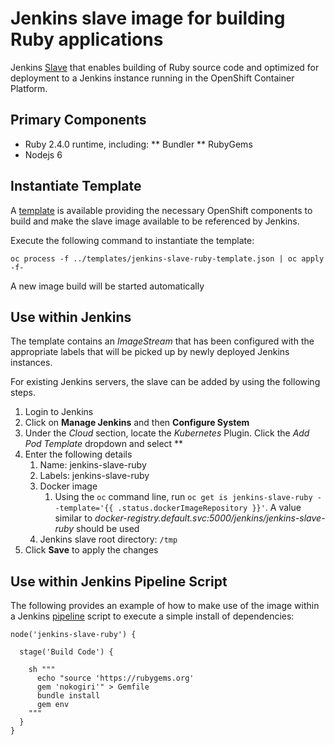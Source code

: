 # Jenkins slave image for building Ruby applications

Jenkins [Slave](https://wiki.jenkins-ci.org/display/JENKINS/Distributed+builds) that enables building of Ruby source code and optimized for deployment to a Jenkins instance running in the OpenShift Container Platform.

## Primary Components

* Ruby 2.4.0 runtime, including:
  ** Bundler
  ** RubyGems
* Nodejs 6

## Instantiate Template

A [template](../templates/jenkins-slave-ruby-template.json) is available providing the necessary OpenShift components to build and make the slave image available to be referenced by Jenkins.

Execute the following command to instantiate the template:

```
oc process -f ../templates/jenkins-slave-ruby-template.json | oc apply -f-
```

A new image build will be started automatically

## Use within Jenkins

The template contains an *ImageStream* that has been configured with the appropriate labels that will be picked up by newly deployed Jenkins instances.

For existing Jenkins servers, the slave can be added by using the following steps.

1. Login to Jenkins
2. Click on **Manage Jenkins** and then **Configure System**
3. Under the *Cloud* section, locate the *Kubernetes* Plugin. Click the *Add Pod Template* dropdown and select **
4. Enter the following details
	1. Name: jenkins-slave-ruby
	2. Labels: jenkins-slave-ruby
	3. Docker image
		1. Using the `oc` command line, run `oc get is jenkins-slave-ruby --template='{{ .status.dockerImageRepository }}'`. A value similar to *docker-registry.default.svc:5000/jenkins/jenkins-slave-ruby* should be used
	4. Jenkins slave root directory: `/tmp`
5. Click **Save** to apply the changes


## Use within Jenkins Pipeline Script

The following provides an example of how to make use of the image within a Jenkins [pipeline](https://jenkins.io/doc/book/pipeline/) script to execute a simple install of dependencies:

```
node('jenkins-slave-ruby') {

  stage('Build Code') {

    sh """
      echo "source 'https://rubygems.org'
      gem 'nokogiri'" > Gemfile
      bundle install
      gem env
    """
  }
}
```
